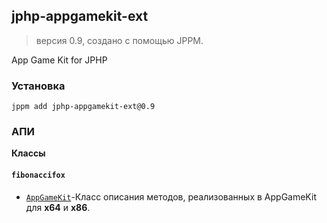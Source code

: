 ## jphp-appgamekit-ext
> версия 0.9, создано с помощью JPPM.

App Game Kit for JPHP

### Установка
```
jppm add jphp-appgamekit-ext@0.9
```

### АПИ
**Классы**

#### `fibonaccifox`

- [`AppGameKit`](/classes/fibonaccifox/AppGameKit.md)-Класс описания методов, реализованных в AppGameKit для <b>x64</b> и <b>x86</b>.

